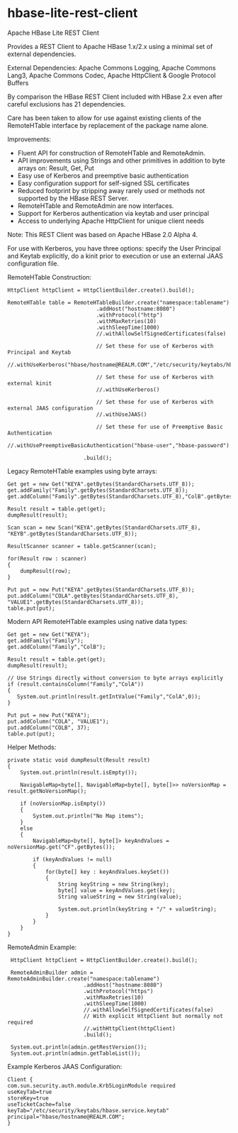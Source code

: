 # hbase-lite-rest-client
Apache HBase Lite REST Client 

Provides a REST Client to Apache HBase 1.x/2.x using a minimal set of external dependencies.

External Dependencies: Apache Commons Logging, Apache Commons Lang3, Apache Commons Codec, Apache HttpClient & Google Protocol Buffers

By comparison the HBase REST Client included with HBase 2.x even after careful exclusions has 21 dependencies.
 
Care has been taken to allow for use against existing clients of the RemoteHTable interface by replacement of the package name alone.  

Improvements:

   * Fluent API for construction of RemoteHTable and RemoteAdmin.
   * API improvements using Strings and other primitives in addition to byte arrays on: Result, Get, Put
   * Easy use of Kerberos and preemptive basic authentication
   * Easy configuration support for self-signed SSL certificates
   * Reduced footprint by stripping away rarely used or methods not supported by the HBase REST Server.
   * RemoteHTable and RemoteAdmin are now interfaces.
   * Support for Kerberos authentication via keytab and user principal
   * Access to underlying Apache HttpClient for unique client needs

Note: This REST Client was based on Apache HBase 2.0 Alpha 4.

For use with Kerberos, you have three options: specify the User Principal and Keytab explicitly, do a kinit prior to execution or use an external JAAS configuration file.

RemoteHTable Construction:

```
HttpClient httpClient = HttpClientBuilder.create().build();
            
RemoteHTable table = RemoteHTableBuilder.create("namespace:tablename")
                            .addHost("hostname:8080")
                            .withProtocol("http")
                            .withMaxRetries(10)
                            .withSleepTime(1000)
                            //.withAllowSelfSignedCertificates(false)
                            
                            // Set these for use of Kerberos with Principal and Keytab
                            //.withUseKerberos("hbase/hostname@REALM.COM","/etc/security/keytabs/hbase.security.keytab")
  
                            // Set these for use of Kerberos with external kinit
                            //.withUseKerberos()
                        
                            // Set these for use of Kerberos with external JAAS configuration
                            //.withUseJAAS()
                        
                            // Set these for use of Preemptive Basic Authentication
                            //.withUsePreemptiveBasicAuthentication("hbase-user","hbase-password")
                            
                        .build();
```
  
Legacy RemoteHTable examples using byte arrays:

```
Get get = new Get("KEYA".getBytes(StandardCharsets.UTF_8));
get.addFamily("Family".getBytes(StandardCharsets.UTF_8));
get.addColumn("Family".getBytes(StandardCharsets.UTF_8),"ColB".getBytes(StandardCharsets.UTF_8));
  
Result result = table.get(get);
dumpResult(result);

Scan scan = new Scan("KEYA".getBytes(StandardCharsets.UTF_8), "KEYB".getBytes(StandardCharsets.UTF_8));
        
ResultScanner scanner = table.getScanner(scan);
        
for(Result row : scanner)
{
    dumpResult(row);
}

Put put = new Put("KEYA".getBytes(StandardCharsets.UTF_8));
put.addColumn("COLA".getBytes(StandardCharsets.UTF_8), "VALUE1".getBytes(StandardCharsets.UTF_8));
table.put(put);
```

Modern API RemoteHTable examples using native data types:

```
Get get = new Get("KEYA");
get.addFamily("Family");
get.addColumn("Family","ColB");
        
Result result = table.get(get);
dumpResult(result);

// Use Strings directly without conversion to byte arrays explicitly
if (result.containsColumn("Family","ColA")) 
{
   System.out.println(result.getIntValue("Family","ColA",0));
}

Put put = new Put("KEYA");
put.addColumn("COLA", "VALUE1");
put.addColumn("COLB", 37);
table.put(put);
```

Helper Methods:

```
private static void dumpResult(Result result)
{
    System.out.println(result.isEmpty());

    NavigableMap<byte[], NavigableMap<byte[], byte[]>> noVersionMap = result.getNoVersionMap();
    
    if (noVersionMap.isEmpty())
    {
        System.out.println("No Map items");
    }
    else
    {
        NavigableMap<byte[], byte[]> keyAndValues = noVersionMap.get("CF".getBytes());
        
        if (keyAndValues != null)
        {
            for(byte[] key : keyAndValues.keySet())
            {
                String keyString = new String(key);
                byte[] value = keyAndValues.get(key);
                String valueString = new String(value);
                
                System.out.println(keyString + "/" + valueString);
            }
        }
    }
}
```

RemoteAdmin Example:

```
 HttpClient httpClient = HttpClientBuilder.create().build();
            
 RemoteAdminBuilder admin = RemoteAdminBuilder.create("namespace:tablename")
                        .addHost("hostname:8080")
                        .withProtocol("https")
                        .withMaxRetries(10)
                        .withSleepTime(1000)
                        //.withAllowSelfSignedCertificates(false)
                        // With explicit HttpClient but normally not required
                        //.withHttpClient(httpClient)
                        .build();

 System.out.println(admin.getRestVersion());
 System.out.println(admin.getTableList());                      
```

Example Kerberos JAAS Configuration:

```
Client {
com.sun.security.auth.module.Krb5LoginModule required
useKeyTab=true
storeKey=true
useTicketCache=false
keyTab="/etc/security/keytabs/hbase.service.keytab"
principal="hbase/hostname@REALM.COM";
}                       
```
